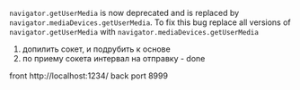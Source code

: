 
`navigator.getUserMedia` is now deprecated and is replaced by `navigator.mediaDevices.getUserMedia`. To fix this bug replace all versions of `navigator.getUserMedia` with `navigator.mediaDevices.getUserMedia`

1) допилить сокет, и подрубить к основе
4) по приему сокета интервал на отправку - done

front http://localhost:1234/
back port 8999
